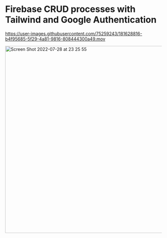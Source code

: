 # Firebase CRUD processes with Tailwind and Google Authentication




https://user-images.githubusercontent.com/75259243/181628816-b4f95685-5f29-4a81-9816-808444300a49.mov

<img width="600" alt="Screen Shot 2022-07-28 at 23 25 55" src="https://user-images.githubusercontent.com/75259243/181630886-7d86d995-75b7-45a6-a790-16d9acab8d9c.png">
